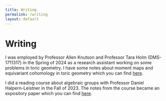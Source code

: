 ```yaml
---
title: Writing
permalink: /writing
layout: default
---
```

# Writing

I was employed by Professor Allen Knutson and Professor Tara Holm (DMS-1711317) in the Spring of 2024 as a research assistant working on some problems in toric geometry. I have some notes about moment maps and equivariant cohomology in toric geometry which you can find [here](https://raw.githubusercontent.com/s-ye/tex/main/senior_thesis.pdf).

I did a reading course about algebraic groups with Professor Daniel Halpern-Leistner in the Fall of 2023. The notes from the course became an expository paper which you can find [here](https://journals.library.columbia.edu/index.php/cjum/article/view/12908).

<!-- I participated in the CAAR-REU at the University of Maryland in the Summer of 2022. During that time, I thought about classical projective geometry. Coxeter has a wonderful book where he shows how to construct a conic in the plane through 5 points using just a ruler. Note that 5 points determines the conic (there are six monomials of degree 2 in 3 variables, and 5 points would impose 5 linear equations on the coefficients and also scaling the coefficients gives the same conic). Nowadays people think about these problems with the modern techniques of enumerative geometry. At the REU, we worried about computational aspects of particular configurations of points in projective geometry. In particular we wanted numerical solutions, but I was pleased to find that one can construct the desired "bisector" using just a ruler. You can find the REU paper [here](https://arxiv.org/abs/2304.02745). -->


